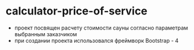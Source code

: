 # calculator-price-of-service
- проект посвящен расчету стоимости сауны согласно параметрам выбранным заказчиком
- при создании проекта использовался фреймворк Bootstrap - 4
